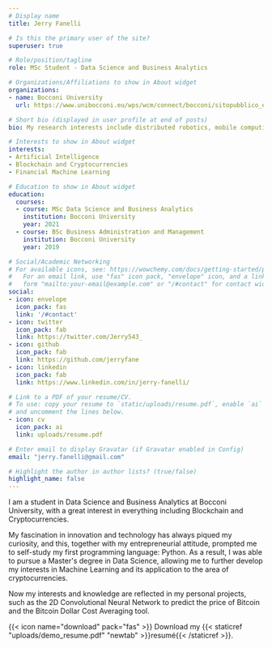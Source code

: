 ```yaml
---
# Display name
title: Jerry Fanelli

# Is this the primary user of the site?
superuser: true

# Role/position/tagline
role: MSc Student - Data Science and Business Analytics

# Organizations/Affiliations to show in About widget
organizations:
- name: Bocconi University
  url: https://www.unibocconi.eu/wps/wcm/connect/bocconi/sitopubblico_en/navigation+tree/home

# Short bio (displayed in user profile at end of posts)
bio: My research interests include distributed robotics, mobile computing and programmable matter.

# Interests to show in About widget
interests:
- Artificial Intelligence
- Blockchain and Cryptocurrencies
- Financial Machine Learning

# Education to show in About widget
education:
  courses:
  - course: MSc Data Science and Business Analytics
    institution: Bocconi University
    year: 2021
  - course: BSc Business Administration and Management
    institution: Bocconi University
    year: 2019

# Social/Academic Networking
# For available icons, see: https://wowchemy.com/docs/getting-started/page-builder/#icons
#   For an email link, use "fas" icon pack, "envelope" icon, and a link in the
#   form "mailto:your-email@example.com" or "/#contact" for contact widget.
social:
- icon: envelope
  icon_pack: fas
  link: '/#contact'
- icon: twitter
  icon_pack: fab
  link: https://twitter.com/Jerry543_
- icon: github
  icon_pack: fab
  link: https://github.com/jerryfane
- icon: linkedin
  icon_pack: fab
  link: https://www.linkedin.com/in/jerry-fanelli/

# Link to a PDF of your resume/CV.
# To use: copy your resume to `static/uploads/resume.pdf`, enable `ai` icons in `params.toml`,
# and uncomment the lines below.
- icon: cv
  icon_pack: ai
  link: uploads/resume.pdf

# Enter email to display Gravatar (if Gravatar enabled in Config)
email: "jerry.fanelli@gmail.com"

# Highlight the author in author lists? (true/false)
highlight_name: false
---
```


I am a student in Data Science and Business Analytics at Bocconi University, with a great interest in everything including Blockchain and Cryptocurrencies.

My fascination in innovation and technology has always piqued my curiosity, and this, together with my entrepreneurial attitude, prompted me to self-study my first programming language: Python. As a result, I was able to pursue a Master's degree in Data Science, allowing me to further develop my interests in Machine Learning and its application to the area of cryptocurrencies.

Now my interests and knowledge are reflected in my personal projects, such as the 2D Convolutional Neural Network to predict the price of Bitcoin and the Bitcoin Dollar Cost Averaging tool. 

{{< icon name="download" pack="fas" >}} Download my {{< staticref "uploads/demo_resume.pdf" "newtab" >}}resumé{{< /staticref >}}.
